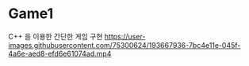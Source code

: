 # Game1

C++ 을 이용한 간단한 게임 구현
https://user-images.githubusercontent.com/75300624/193667936-7bc4e11e-045f-4a6e-aed8-efd6e61074ad.mp4
